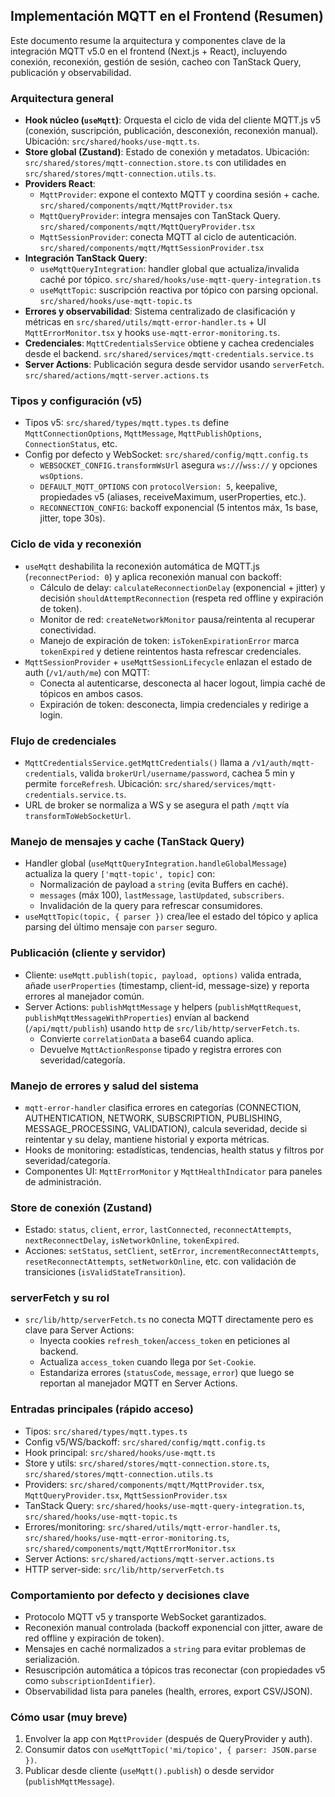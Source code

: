 ## Implementación MQTT en el Frontend (Resumen)

Este documento resume la arquitectura y componentes clave de la integración MQTT v5.0 en el frontend (Next.js + React), incluyendo conexión, reconexión, gestión de sesión, cacheo con TanStack Query, publicación y observabilidad.

### Arquitectura general
- **Hook núcleo (`useMqtt`)**: Orquesta el ciclo de vida del cliente MQTT.js v5 (conexión, suscripción, publicación, desconexión, reconexión manual). Ubicación: `src/shared/hooks/use-mqtt.ts`.
- **Store global (Zustand)**: Estado de conexión y metadatos. Ubicación: `src/shared/stores/mqtt-connection.store.ts` con utilidades en `src/shared/stores/mqtt-connection.utils.ts`.
- **Providers React**:
  - `MqttProvider`: expone el contexto MQTT y coordina sesión + cache. `src/shared/components/mqtt/MqttProvider.tsx`
  - `MqttQueryProvider`: integra mensajes con TanStack Query. `src/shared/components/mqtt/MqttQueryProvider.tsx`
  - `MqttSessionProvider`: conecta MQTT al ciclo de autenticación. `src/shared/components/mqtt/MqttSessionProvider.tsx`
- **Integración TanStack Query**:
  - `useMqttQueryIntegration`: handler global que actualiza/invalida caché por tópico. `src/shared/hooks/use-mqtt-query-integration.ts`
  - `useMqttTopic`: suscripción reactiva por tópico con parsing opcional. `src/shared/hooks/use-mqtt-topic.ts`
- **Errores y observabilidad**: Sistema centralizado de clasificación y métricas en `src/shared/utils/mqtt-error-handler.ts` + UI `MqttErrorMonitor.tsx` y hooks `use-mqtt-error-monitoring.ts`.
- **Credenciales**: `MqttCredentialsService` obtiene y cachea credenciales desde el backend. `src/shared/services/mqtt-credentials.service.ts`
- **Server Actions**: Publicación segura desde servidor usando `serverFetch`. `src/shared/actions/mqtt-server.actions.ts`

### Tipos y configuración (v5)
- Tipos v5: `src/shared/types/mqtt.types.ts` define `MqttConnectionOptions`, `MqttMessage`, `MqttPublishOptions`, `ConnectionStatus`, etc.
- Config por defecto y WebSocket: `src/shared/config/mqtt.config.ts`
  - `WEBSOCKET_CONFIG.transformWsUrl` asegura `ws://`/`wss://` y opciones `wsOptions`.
  - `DEFAULT_MQTT_OPTIONS` con `protocolVersion: 5`, keepalive, propiedades v5 (aliases, receiveMaximum, userProperties, etc.).
  - `RECONNECTION_CONFIG`: backoff exponencial (5 intentos máx, 1s base, jitter, tope 30s).

### Ciclo de vida y reconexión
- `useMqtt` deshabilita la reconexión automática de MQTT.js (`reconnectPeriod: 0`) y aplica reconexión manual con backoff:
  - Cálculo de delay: `calculateReconnectionDelay` (exponencial + jitter) y decisión `shouldAttemptReconnection` (respeta red offline y expiración de token).
  - Monitor de red: `createNetworkMonitor` pausa/reintenta al recuperar conectividad.
  - Manejo de expiración de token: `isTokenExpirationError` marca `tokenExpired` y detiene reintentos hasta refrescar credenciales.
- `MqttSessionProvider` + `useMqttSessionLifecycle` enlazan el estado de auth (`/v1/auth/me`) con MQTT:
  - Conecta al autenticarse, desconecta al hacer logout, limpia caché de tópicos en ambos casos.
  - Expiración de token: desconecta, limpia credenciales y redirige a login.

### Flujo de credenciales
- `MqttCredentialsService.getMqttCredentials()` llama a `/v1/auth/mqtt-credentials`, valida `brokerUrl/username/password`, cachea 5 min y permite `forceRefresh`. Ubicación: `src/shared/services/mqtt-credentials.service.ts`.
- URL de broker se normaliza a WS y se asegura el path `/mqtt` vía `transformToWebSocketUrl`.

### Manejo de mensajes y cache (TanStack Query)
- Handler global (`useMqttQueryIntegration.handleGlobalMessage`) actualiza la query `['mqtt-topic', topic]` con:
  - Normalización de payload a `string` (evita Buffers en caché).
  - `messages` (máx 100), `lastMessage`, `lastUpdated`, `subscribers`.
  - Invalidación de la query para refrescar consumidores.
- `useMqttTopic(topic, { parser })` crea/lee el estado del tópico y aplica parsing del último mensaje con `parser` seguro.

### Publicación (cliente y servidor)
- Cliente: `useMqtt.publish(topic, payload, options)` valida entrada, añade `userProperties` (timestamp, client-id, message-size) y reporta errores al manejador común.
- Server Actions: `publishMqttMessage` y helpers (`publishMqttRequest`, `publishMqttMessageWithProperties`) envían al backend (`/api/mqtt/publish`) usando `http` de `src/lib/http/serverFetch.ts`.
  - Convierte `correlationData` a base64 cuando aplica.
  - Devuelve `MqttActionResponse` tipado y registra errores con severidad/categoría.

### Manejo de errores y salud del sistema
- `mqtt-error-handler` clasifica errores en categorías (CONNECTION, AUTHENTICATION, NETWORK, SUBSCRIPTION, PUBLISHING, MESSAGE_PROCESSING, VALIDATION), calcula severidad, decide si reintentar y su delay, mantiene historial y exporta métricas.
- Hooks de monitoring: estadísticas, tendencias, health status y filtros por severidad/categoría.
- Componentes UI: `MqttErrorMonitor` y `MqttHealthIndicator` para paneles de administración.

### Store de conexión (Zustand)
- Estado: `status`, `client`, `error`, `lastConnected`, `reconnectAttempts`, `nextReconnectDelay`, `isNetworkOnline`, `tokenExpired`.
- Acciones: `setStatus`, `setClient`, `setError`, `incrementReconnectAttempts`, `resetReconnectAttempts`, `setNetworkOnline`, etc. con validación de transiciones (`isValidStateTransition`).

### serverFetch y su rol
- `src/lib/http/serverFetch.ts` no conecta MQTT directamente pero es clave para Server Actions:
  - Inyecta cookies `refresh_token`/`access_token` en peticiones al backend.
  - Actualiza `access_token` cuando llega por `Set-Cookie`.
  - Estandariza errores (`statusCode`, `message`, `error`) que luego se reportan al manejador MQTT en Server Actions.

### Entradas principales (rápido acceso)
- Tipos: `src/shared/types/mqtt.types.ts`
- Config v5/WS/backoff: `src/shared/config/mqtt.config.ts`
- Hook principal: `src/shared/hooks/use-mqtt.ts`
- Store y utils: `src/shared/stores/mqtt-connection.store.ts`, `src/shared/stores/mqtt-connection.utils.ts`
- Providers: `src/shared/components/mqtt/MqttProvider.tsx`, `MqttQueryProvider.tsx`, `MqttSessionProvider.tsx`
- TanStack Query: `src/shared/hooks/use-mqtt-query-integration.ts`, `src/shared/hooks/use-mqtt-topic.ts`
- Errores/monitoring: `src/shared/utils/mqtt-error-handler.ts`, `src/shared/hooks/use-mqtt-error-monitoring.ts`, `src/shared/components/mqtt/MqttErrorMonitor.tsx`
- Server Actions: `src/shared/actions/mqtt-server.actions.ts`
- HTTP server-side: `src/lib/http/serverFetch.ts`

### Comportamiento por defecto y decisiones clave
- Protocolo MQTT v5 y transporte WebSocket garantizados.
- Reconexión manual controlada (backoff exponencial con jitter, aware de red offline y expiración de token).
- Mensajes en caché normalizados a `string` para evitar problemas de serialización.
- Resuscripción automática a tópicos tras reconectar (con propiedades v5 como `subscriptionIdentifier`).
- Observabilidad lista para paneles (health, errores, export CSV/JSON).

### Cómo usar (muy breve)
1) Envolver la app con `MqttProvider` (después de QueryProvider y auth).  
2) Consumir datos con `useMqttTopic('mi/topico', { parser: JSON.parse })`.  
3) Publicar desde cliente (`useMqtt().publish`) o desde servidor (`publishMqttMessage`).



